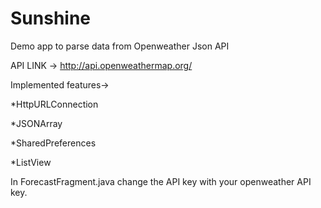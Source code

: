 # Sunshine
Demo app to parse data from Openweather Json API


 API LINK -> http://api.openweathermap.org/
 
 Implemented features->
 
 *HttpURLConnection
 
 *JSONArray
 
 *SharedPreferences 
 
 *ListView
 
 
 In ForecastFragment.java change the API key with your openweather API key.
